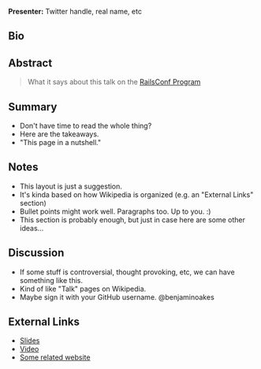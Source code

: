 **Presenter:** Twitter handle, real name, etc

## Bio

## Abstract

> What it says about this talk on the [RailsConf Program](http://railsconf2012.com/sessions)

## Summary

* Don't have time to read the whole thing?
* Here are the takeaways.
* "This page in a nutshell."

## Notes

* This layout is just a suggestion.
* It's kinda based on how Wikipedia is organized (e.g. an "External Links" section)
* Bullet points might work well.  Paragraphs too.  Up to you.  :)
* This section is probably enough, but just in case here are some other ideas...

## Discussion

* If some stuff is controversial, thought provoking, etc, we can have something like this.
* Kind of like "Talk" pages on Wikipedia.
* Maybe sign it with your GitHub username.  @benjaminoakes 

## External Links

* [Slides](http://www.example.com/)
* [Video](http://www.example.com/)
* [Some related website](http://www.example.com/)

